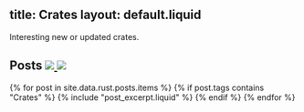 title: Crates
layout: default.liquid
---

Interesting new or updated crates.

<h2>
  Posts
  <a class="feedicon" href="/crates/feed.rss" title="Crates RSS Feed">
    <img src="/images/rss.svg" />
  </a>
  <a class="feedicon" href="/crates/feed.json" title="Crates JSON Feed">
    <img src="/images/jsonfeed.png" />
  </a>
</h2>

{% for post in site.data.rust.posts.items %}
  {% if post.tags contains "Crates" %}
  {% include "post_excerpt.liquid" %}
  {% endif %}
{% endfor %}
